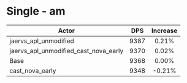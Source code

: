 # Single - am
| Actor | DPS | Increase |
|---|:---:|:---:|
|jaervs_apl_unmodified|9387|0.21%|
|jaervs_apl_unmodified_cast_nova_early|9370|0.02%|
|Base|9368|0.00%|
|cast_nova_early|9348|-0.21%|
